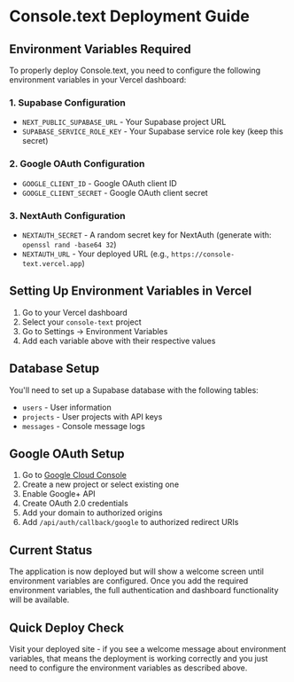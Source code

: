 # Console.text Deployment Guide

## Environment Variables Required

To properly deploy Console.text, you need to configure the following environment variables in your Vercel dashboard:

### 1. Supabase Configuration

- `NEXT_PUBLIC_SUPABASE_URL` - Your Supabase project URL
- `SUPABASE_SERVICE_ROLE_KEY` - Your Supabase service role key (keep this secret)

### 2. Google OAuth Configuration

- `GOOGLE_CLIENT_ID` - Google OAuth client ID
- `GOOGLE_CLIENT_SECRET` - Google OAuth client secret

### 3. NextAuth Configuration

- `NEXTAUTH_SECRET` - A random secret key for NextAuth (generate with: `openssl rand -base64 32`)
- `NEXTAUTH_URL` - Your deployed URL (e.g., `https://console-text.vercel.app`)

## Setting Up Environment Variables in Vercel

1. Go to your Vercel dashboard
2. Select your `console-text` project
3. Go to Settings → Environment Variables
4. Add each variable above with their respective values

## Database Setup

You'll need to set up a Supabase database with the following tables:

- `users` - User information
- `projects` - User projects with API keys
- `messages` - Console message logs

## Google OAuth Setup

1. Go to [Google Cloud Console](https://console.cloud.google.com/)
2. Create a new project or select existing one
3. Enable Google+ API
4. Create OAuth 2.0 credentials
5. Add your domain to authorized origins
6. Add `/api/auth/callback/google` to authorized redirect URIs

## Current Status

The application is now deployed but will show a welcome screen until environment variables are configured. Once you add the required environment variables, the full authentication and dashboard functionality will be available.

## Quick Deploy Check

Visit your deployed site - if you see a welcome message about environment variables, that means the deployment is working correctly and you just need to configure the environment variables as described above.
